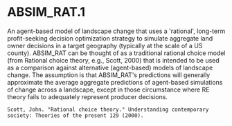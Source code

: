 # ABSIM_RAT.1

An agent-based model of landscape change that uses a 'rational', long-term profit-seeking decision optimization strategy to simulate aggregate land owner decisions in a target geography (typically at the scale of a US county). ABSIM_RAT can be thought of as a traditional rational choice model (from Rational choice theory, e.g., Scott, 2000) that is intended to be used as a comparison against alternative (agent-based) models of landscape change. The assumption is that ABSIM_RAT's predictions will generally approximate the average aggregate predictions of agent-based simulations of change across a landscape, except in those circumstance where RE theory fails to adequately represent producer decisions. 

```Scott, John. "Rational choice theory." Understanding contemporary society: Theories of the present 129 (2000).```
